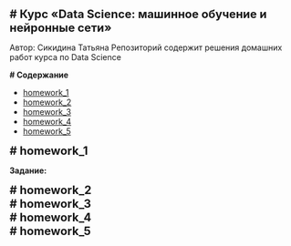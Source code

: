 <b style="font-size: 20px"># Курс «Data Science: машинное обучение и нейронные сети»</b>
<p>
    Автор: Сикидина Татьяна
Репозиторий содержит решения домашних работ курса по Data Science
</p>
<b># Содержание</b>
<ul>
    <li><a href="#hm1">homework_1</a></li>
    <li><a href="#hm2">homework_2</a></li>
    <li><a href="#hm3">homework_3</a></li>
    <li><a href="#hm4">homework_4</a></li>
    <li><a href="#hm5">homework_5</a></li>
</ul>
<b id='hm1' style="font-size: 20px"># homework_1</b></br>
<p>
    <b>Задание:</b>
    <p></p>
</p>
<b id='hm2' style="font-size: 20px"># homework_2</b></br>
<b id='hm3' style="font-size: 20px"># homework_3</b></br>
<b id='hm4' style="font-size: 20px"># homework_4</b></br>
<b id='hm5' style="font-size: 20px"># homework_5</b></br>



